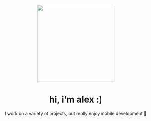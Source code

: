 <div align="center">
  <img src="https://media.giphy.com/media/ewzF6uunnPn6L5amuW/giphy-downsized-large.gif" width=250px />

  # hi, i’m alex :)
  
  I work on a variety of projects, but really enjoy mobile development 📱
</div>
